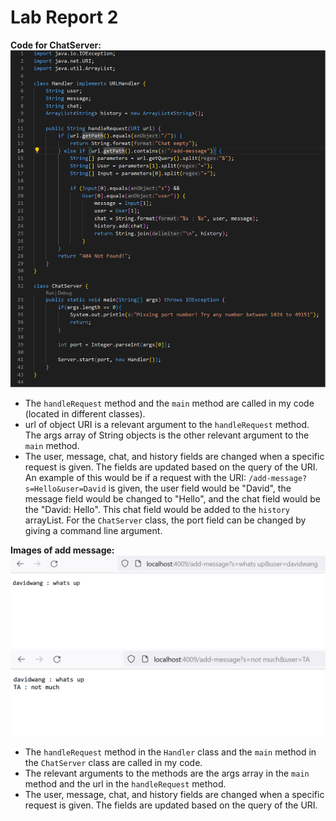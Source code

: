 # Lab Report 2

**Code for ChatServer:**
 ![Image](lab2_code.png)
- The ```handleRequest``` method and the ```main``` method are called in my code (located in different classes).
- url of object URI is a relevant argument to the ```handleRequest``` method. The args array of String objects is the other relevant argument to the ```main``` method.
- The user, message, chat, and history fields are changed when a specific request is given. The fields are updated based on the query of the URI. An example of this would be if a request with the URI: ```/add-message?s=Hello&user=David``` is given, the user field would be "David", the message field would be changed to "Hello", and the chat field would be the "David: Hello". This chat field would be added to the ```history``` arrayList. For the ```ChatServer``` class, the port field can be changed by giving a command line argument. 

**Images of add message:**
 ![Image](chatone.png)
 ![Image](chattwo.png)
- The ```handleRequest``` method in the ```Handler``` class and the ```main``` method in the ```ChatServer``` class are called in my code.
- The relevant arguments to the methods are the args array in the ```main``` method and the url in the ```handleRequest``` method. 
- The user, message, chat, and history fields are changed when a specific request is given. The fields are updated based on the query of the URI.
